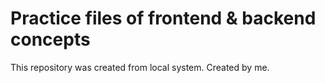 # Practice files of frontend & backend concepts

This repository was created from local system.
Created by me.
